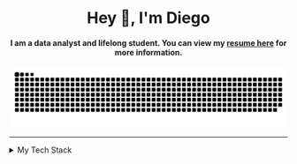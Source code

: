 <!DOCTYPE html>
<html lang="en">
<head>
  <meta charset="UTF-8">
  <meta name="viewport" content="width=device-width, initial-scale=1.0">
<!--   <title>Diego - Data Analytics Professional</title> -->
</head>
<body>

<div align="center">
  <span>
    <h1>Hey 👋, I'm Diego</h1>
    <h4>I am a data analyst and lifelong student. You can view my <a href="https://github.com/destuar/destuar/blob/main/Estuar%2C%20Diego%20-%20Resume.pdf" target="_blank">resume here</a> for more information.</h4>
  </span>
</div>
<picture>
  <source
    media="(prefers-color-scheme: dark)"
    srcset="https://raw.githubusercontent.com/platane/snk/output/github-contribution-grid-snake-dark.svg"
  />
  <source
    media="(prefers-color-scheme: light)"
    srcset="https://raw.githubusercontent.com/platane/snk/output/github-contribution-grid-snake.svg"
  />
  <img
    alt="github contribution grid snake animation"
    src="https://raw.githubusercontent.com/platane/snk/output/github-contribution-grid-snake.svg"
  />
</picture>

<hr>

<details>
  <summary>My Tech Stack</summary>

  ### Programming Languages

  ![Python Badge](https://img.shields.io/badge/Python-FFD43B?style=for-the-badge&logo=python&logoColor=blue)
  ![R Badge](https://img.shields.io/badge/R-276DC3?style=for-the-badge&logo=r&logoColor=white)
  ![Sass Badge](https://img.shields.io/badge/Sass-CC6699?style=for-the-badge&logo=sass&logoColor=white)
  ![Java Badge](https://img.shields.io/badge/java-%23ED8B00.svg?style=for-the-badge&logo=openjdk&logoColor=white)
  ![HTML Badge](https://img.shields.io/badge/HTML5-E34F26?style=for-the-badge&logo=html5&logoColor=white)
  ![CSS Badge](https://img.shields.io/badge/CSS3-1572B6?style=for-the-badge&logo=css3&logoColor=white)
  ![C++ Badge](https://img.shields.io/badge/C++-00599C?style=for-the-badge&logo=cplusplus&logoColor=white)

  ### Frameworks and Libraries

  ![PyTorch Badge](https://img.shields.io/badge/PyTorch-EE4C2C?style=for-the-badge&logo=pytorch&logoColor=white)
  ![TensorFlow Badge](https://img.shields.io/badge/TensorFlow-FF6F00?style=for-the-badge&logo=tensorflow&logoColor=white)
  ![FastAPI Badge](https://img.shields.io/badge/FastAPI-109989?style=for-the-badge&logo=fastapi&logoColor=white)
  ![Pandas Badge](https://img.shields.io/badge/Pandas-2C2D72?style=for-the-badge&logo=pandas&logoColor=white)
  ![LangChain Badge](https://img.shields.io/badge/LangChain-1C3C3C?style=for-the-badge&logoColor=white)

  ### Databases

  ![MongoDB Badge](https://img.shields.io/badge/MongoDB-4EA94B?style=for-the-badge&logo=mongodb&logoColor=white)
  ![MySQL Badge](https://img.shields.io/badge/MySQL-005C84?style=for-the-badge&logo=mysql&logoColor=white)
  ![PostgreSQL Badge](https://img.shields.io/badge/PostgreSQL-316192?style=for-the-badge&logo=postgresql&logoColor=white)
  ![Neo4j Badge](https://img.shields.io/badge/Neo4j-018bff?style=for-the-badge&logo=neo4j&logoColor=white)

  ### Tools for Development

  ![Git Badge](https://img.shields.io/badge/Git-E44C30?style=for-the-badge&logo=git&logoColor=white)
  ![Jira Badge](https://img.shields.io/badge/Jira-0052CC?style=for-the-badge&logo=jira&logoColor=white)
  ![Linux Badge](https://img.shields.io/badge/Linux-FCC624?style=for-the-badge&logo=linux&logoColor=black)

  ### Design/Visualization Tools

  ![Tableau Badge](https://img.shields.io/badge/Tableau-E97627?style=for-the-badge&logo=tableau&logoColor=white)
  ![Figma Badge](https://img.shields.io/badge/Figma-F24E1E?style=for-the-badge&logo=figma&logoColor=white)
  ![Microsoft Excel Badge](https://img.shields.io/badge/Microsoft_Excel-217346?style=for-the-badge&logo=microsoft-excel&logoColor=white)

</details>


</body>
</html>
